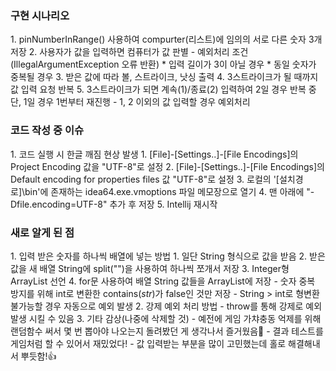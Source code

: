 <h3>구현 시나리오</h3>
1. pinNumberInRange() 사용하여 compurter(리스트)에 임의의 서로 다른 숫자 3개 저장
2. 사용자가 값을 입력하면 컴퓨터가 값 판별
   -  예외처리 조건 (IllegalArgumentException 오류 반환)
      * 입력 길이가 3이 아닐 경우
      * 동일 숫자가 중복될 경우
3. 받은 값에 따라 볼, 스트라이크, 낫싱 출력
4. 3스트라이크가 될 때까지 값 입력 요청 반복
5. 3스트라이크가 되면 계속(1)/종료(2) 입력하여 2일 경우 반복 중단, 1일 경우 1번부터 재진행
   - 1, 2 이외의 값 입력할 경우 예외처리


<h3>코드 작성 중 이슈</h3>
1. 코드 실행 시 한글 깨짐 현상 발생   
   1. [File]-[Settings..]-[File Encodings]의 Project Encoding 값을 "UTF-8"로 설정
   2. [File]-[Settings..]-[File Encodings]의 Default encoding for properties files 값 "UTF-8"로 설정
   3. 로컬의 '[설치경로]\bin'에 존재하는 idea64.exe.vmoptions 파일 메모장으로 열기
   4. 맨 아래에 "-Dfile.encoding=UTF-8" 추가 후 저장
   5. Intellij 재시작


<h3>새로 알게 된 점</h3>
1. 입력 받은 숫자를 하나씩 배열에 넣는 방법
   1. 일단 String 형식으로 값을 받음
   2. 받은 값을 새 배열 String에 split("")을 사용하여 하나씩 쪼개서 저장
   3. Integer형 ArrayList 선언
   4. for문 사용하여 배열 String 값들을 ArrayList에 저장
      - 숫자 중복 방지를 위해 int로 변환한 contains(<i>str</i>)가 false인 것만 저장
      - String > int로 형변환 불가능할 경우 자동으로 예외 발생
2. 강제 예외 처리 방법
    - throw를 통해 강제로 예외 발생 시킬 수 있음
3. 기타 감상(나중에 삭제할 것)
    - 예전에 게임 가챠충동 억제를 위해 랜덤함수 써서 몇 번 뽑아야 나오는지 돌려봤던 게 생각나서 즐거웠음🤯
    - 결과 테스트를 게임처럼 할 수 있어서 재밌었다!
    - 값 입력받는 부분을 많이 고민했는데 홀로 해결해내서 뿌듯함!👍